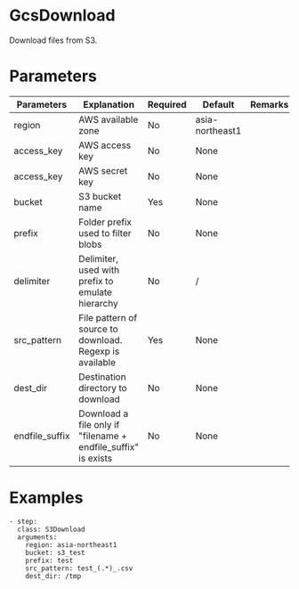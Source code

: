 # GcsDownload
Download files from S3.

# Parameters
|Parameters|Explanation|Required|Default|Remarks|
|----------|-----------|--------|-------|-------|
|region|AWS available zone|No|asia-northeast1||
|access_key|AWS access key|No|None||
|access_key|AWS secret key|No|None||
|bucket|S3 bucket name|Yes|None||
|prefix|Folder prefix used to filter blobs|No|None||
|delimiter|Delimiter, used with prefix to emulate hierarchy|No|/||
|src_pattern|File pattern of source to download. Regexp is available|Yes|None||
|dest_dir|Destination directory to download|No|None||
|endfile_suffix|Download a file only if "filename + endfile_suffix" is exists|No|None||

# Examples
```
- step:
  class: S3Download
  arguments:
    region: asia-northeast1
    bucket: s3_test
    prefix: test
    src_pattern: test_(.*)_.csv
    dest_dir: /tmp
```
